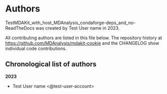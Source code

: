 # Authors

TestMDAKit_with_host_MDAnalysis_condaforge-deps_and_no-ReadTheDocs was created by Test User name in 2023.


All contributing authors are listed in this file below.
The repository history at https://github.com/MDAnalysis/mdakit-cookie
and the CHANGELOG show individual code contributions.

## Chronological list of authors

<!--
The rules for this file:
  * Authors are sorted chronologically, earliest to latest
  * Please format it each entry as "Preferred name <GitHub username>"
  * Your preferred name is whatever you wish to go by --
    it does *not* have to be your legal name!
  * Please start a new section for each new year
  * Don't ever delete anything
-->

**2023**
- Test User name <@test-user-account>